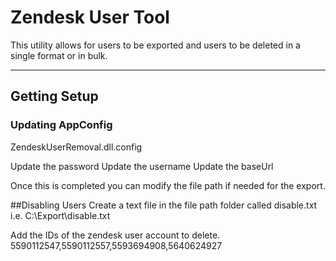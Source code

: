 # Zendesk User Tool

This utility allows for users to be exported and users to be deleted in a single format or in bulk.


***
## Getting Setup

### Updating AppConfig
ZendeskUserRemoval.dll.config
<?xml version="1.0" encoding="utf-8" ?>
<configuration>
  <appSettings>
    <add key="filePath" value="C:\Export\"/>
    <add key="password" value=""/>
    <add key="userName" value="some_email_here@domain.com"/>
    <add key="baseUrl" value="https://subdomain.zendesk.com"/>
  </appSettings>
</configuration>


Update the password
Update the username
Update the baseUrl

Once this is completed you can modify the file path if needed for the export.

##Disabling Users
Create a text file in the file path folder called disable.txt
i.e. C:\Export\disable.txt

Add the IDs of the zendesk user account to delete.
5590112547,5590112557,5593694908,5640624927

